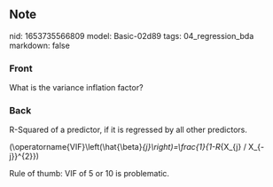 ## Note
nid: 1653735566809
model: Basic-02d89
tags: 04_regression_bda
markdown: false

### Front
What is the variance inflation factor?

### Back
R-Squared of a predictor, if it is regressed by all other predictors.

\(\operatorname{VIF}\left(\hat{\beta}_{j}\right)=\frac{1}{1-R_{X_{j} / X_{-j}}^{2}}\)

Rule of thumb:
VIF of 5 or 10 is problematic.
